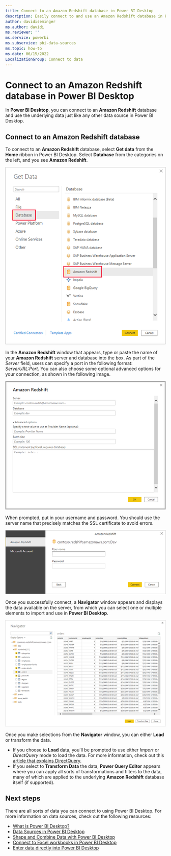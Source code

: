 ```yaml
---
title: Connect to an Amazon Redshift database in Power BI Desktop
description: Easily connect to and use an Amazon Redshift database in Power BI Desktop
author: davidiseminger
ms.author: davidi
ms.reviewer: ''
ms.service: powerbi
ms.subservice: pbi-data-sources
ms.topic: how-to
ms.date: 06/15/2022
LocalizationGroup: Connect to data
---
```

# Connect to an Amazon Redshift database in Power BI Desktop
In **Power BI Desktop**, you can connect to an **Amazon Redshift** database and use the underlying data just like any other data source in Power BI Desktop.

## Connect to an Amazon Redshift database
To connect to an **Amazon Redshift** database, select **Get data** from the **Home** ribbon in Power BI Desktop. Select **Database** from the categories on the left, and you see **Amazon Redshift**.

![Screenshot of the Get Data dialog, showing the Amazon Redshift database selection.](media/desktop-connect-redshift/connect_redshift_3.png)

In the **Amazon Redshift** window that appears, type or paste the name of your **Amazon Redshift** server and database into the box. As part of the *Server* field, users can specify a port in the following format: *ServerURL:Port*. You can also choose some optional advanced options for your connection, as shown in the following image.

![Screenshot of the Amazon Redshift dialog, showing the Server and Database fields.](media/desktop-connect-redshift/connect_redshift_4.png)

When prompted, put in your username and password. You should use the server name that precisely matches the SSL certificate to avoid errors. 

![Screenshot of the Amazon Redshift credential prompt, showing the Username and Password fields.](media/desktop-connect-redshift/connect_redshift_5.png)

Once you successfully connect, a **Navigator** window appears and displays the data available on the server, from which you can select one or multiple elements to import and use in **Power BI Desktop**.

![Screenshot of the Navigator dialog, showing the available data on the server.](media/desktop-connect-redshift/connect_redshift_6.png)

Once you make selections from the **Navigator** window, you can either **Load** or transform the data.

* If you choose to **Load** data, you'll be prompted to use either *Import* or *DirectQuery* mode to load the data. For more information, check out this [article that explains DirectQuery](desktop-use-directquery.md).
* If you select to **Transform Data** the data, **Power Query Editor** appears where you can apply all sorts of transformations and filters to the data, many of which are applied to the underlying **Amazon Redshift** database itself (if supported).

## Next steps
There are all sorts of data you can connect to using Power BI Desktop. For more information on data sources, check out the following resources:

* [What is Power BI Desktop?](../fundamentals/desktop-what-is-desktop.md)
* [Data Sources in Power BI Desktop](desktop-data-sources.md)
* [Shape and Combine Data with Power BI Desktop](desktop-shape-and-combine-data.md)
* [Connect to Excel workbooks in Power BI Desktop](desktop-connect-excel.md)   
* [Enter data directly into Power BI Desktop](desktop-enter-data-directly-into-desktop.md)   
